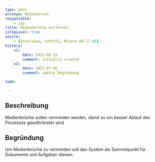 ```yaml
---
type: goal
acronym: Medienbruch
responsible:
    - jsp
title: Medienbrüche entfernen
isTopLevel: true
source:
    - [Interview, nnProf1, Minute 00-17-05]
history:
    v1:
        date: 2021-06-25
        comment: initially created
    v2:
        date: 2021-07-06
        comment: update Begründung

todo:

---
```


## Beschreibung
Medienbrüche sollen vermieden werden, damit so ein besser Ablauf des Prozesses gewährleistet wird

## Begründung
Um Medienbrüche zu vermeiden soll das System als Sammelpunkt für Dokumente und Aufgaben dienen.
